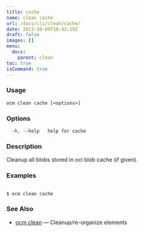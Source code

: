 ```yaml
---
title: cache
name: clean cache
url: /docs/cli/clean/cache/
date: 2023-10-09T10:43:19Z
draft: false
images: []
menu:
  docs:
    parent: clean
toc: true
isCommand: true
---
```

### Usage

```
ocm clean cache [<options>]
```

### Options

```
  -h, --help   help for cache
```

### Description


Cleanup all blobs stored in oci blob cache (if given).
	

### Examples

```

$ ocm clean cache

```

### See Also

* [ocm clean](/docs/cli/clean)	 &mdash; Cleanup/re-organize elements

